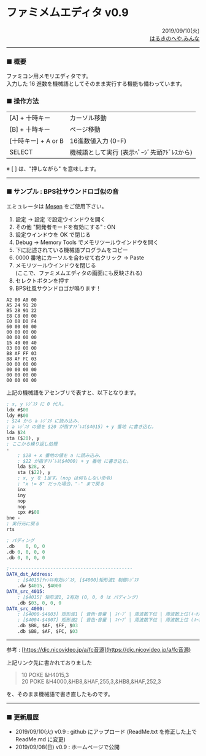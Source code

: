 # ファミメムエディタ v0.9
<div style="text-align:right">2019/09/10(火)</div>
<div style="text-align:right"><a href="https://はるきのへや.みんな/1.ｹﾞ-ﾑ･技術/製作物/ﾌｧﾐﾒﾑｴﾃﾞｨﾀ/">はるきのへや.みんな</a></div>  

---
### ■ 概要
ファミコン用メモリエディタです。  
入力した 16 進数を機械語としてそのまま実行する機能も備わっています。  

### ■ 操作方法

|||
|-|-|
| [A] + 十時キー | カーソル移動 |
| [B] + 十時キー | ページ移動 |
| [十時キー] + A or B | 16進数値入力 (0-F) |
| SELECT | 機械語として実行 (表示ﾍﾟｰｼﾞ先頭ｱﾄﾞﾚｽから) |
※ [ ] は、"押しながら" を意味します。

---
### ■ サンプル : BPS社サウンドロゴ似の音

エミュレータは [Mesen](https://www.mesen.ca/ja/) をご使用下さい。
  1. 設定 → 設定 で設定ウインドウを開く
  2. その他 "開発者モードを有効にする" : ON
  3. 設定ウインドウを OK で閉じる
  4. Debug → Memory Tools でメモリツールウインドウを開く
  5. 下に記述されている機械語プログラムをコピー
  6. 0000 番地にカーソルを合わせて右クリック → Paste
  7. メモリツールウインドウを閉じる  
     (ここで、ファミメムエディタの画面にも反映される)
  8. セレクトボタンを押す
  9. BPS社風サウンドロゴが鳴ります！

```
A2 00 A0 00 
A5 24 91 20 
B5 28 91 22 
E8 C8 00 00 
E0 08 D0 F4 
60 00 00 00 
00 00 00 00 
00 00 00 00 
15 40 00 40 
03 00 00 00 
B8 AF FF 03 
B8 AF FC 03 
00 00 00 00 
00 00 00 00 
00 00 00 00 
00 00 00 00
```

上記の機械語をアセンブリで表すと、以下となります。

```LLVM
; x, y ﾚｼﾞｽﾀ に 0 代入。
ldx #$00
ldy #$00
; $24 から a ﾚｼﾞｽﾀ に読み込み、
; a ﾚｼﾞｽﾀ の値を $20 が指すｱﾄﾞﾚｽ($4015) + y 番地 に書き込む。
lda $24
sta ($20), y
; ここから繰り返し処理
-
    ; $28 + x 番地の値を a に読み込み、
    ; $22 が指すｱﾄﾞﾚｽ($4000) + y 番地 に書き込む。
    lda $28, x
    sta ($22), y
    ; x, y を 1足す。(nop は何もしない命令)
    ; "x != 8" だった場合、"-" まで戻る
    inx
    iny
    nop
    nop
    cpx #$08
bne -
; 実行元に戻る
rts

; パディング
.db    0, 0, 0
.db 0, 0, 0, 0
.db 0, 0, 0, 0

;---------------------------------------------
DATA_dst_Address:
    ; [$4015]ﾁｬﾝﾈﾙ有効ﾚｼﾞｽﾀ, [$4000]矩形波1 制御ﾚｼﾞｽﾀ
    .dw $4015, $4000
DATA_src_4015:
    ; [$4015] 矩形波1, 2有効 (0, 0, 0 は パディング)
    .db $03, 0, 0, 0
DATA_src_4000:
    ; [$4000-$4003] 矩形波1 [ 音色･音量 | ｽｲｰﾌﾟ | 周波数下位 | 周波数上位(ｷｰｵﾝ/ｵﾌ) ]
    ; [$4004-$4007] 矩形波2 [ 音色･音量 | ｽｲｰﾌﾟ | 周波数下位 | 周波数上位 (ｷｰｵﾝ/ｵﾌ) ]
    .db $B8, $AF, $FF, $03 
    .db $B8, $AF, $FC, $03
```

---
参考 : [https://dic.nicovideo.jp/a/fc音源](https://dic.nicovideo.jp/a/fc音源)  

上記リンク先に書かれておりました
>10 POKE &H4015,3  
>20 POKE &H4000,&HB8,&HAF,255,3,&HB8,&HAF,252,3  

を、そのまま機械語で書き直したものです。

-----------

### ■ 更新履歴
- 2019/09/10(火) v0.9 : github にアップロード (ReadMe.txt を修正した上で ReadMe.md に変更)
- 2019/09/08(日) v0.9 : ホームページで公開
